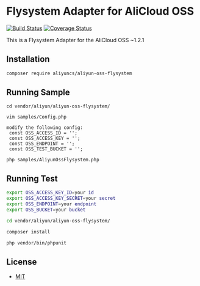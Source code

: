 # Flysystem Adapter for AliCloud OSS

[![Build Status](https://travis-ci.org/aliyun/aliyun-oss-php-sdk-flysystem.svg?branch=master)](https://travis-ci.org/aliyun/aliyun-oss-php-sdk-flysystem)
[![Coverage Status](https://coveralls.io/repos/github/aliyun/aliyun-oss-php-sdk-flysystem/badge.svg?branch=master)](https://coveralls.io/github/aliyun/aliyun-oss-php-sdk-flysystem?branch=master)

This is a Flysystem Adapter for the AliCloud OSS ~1.2.1

## Installation

```bash
composer require aliyuncs/aliyun-oss-flysystem
```

## Running Sample

```
cd vendor/aliyun/aliyun-oss-flysystem/

vim samples/Config.php

modify the following config:
 const OSS_ACCESS_ID = '';
 const OSS_ACCESS_KEY = '';
 const OSS_ENDPOINT = '';
 const OSS_TEST_BUCKET = '';

php samples/AliyunOssFlysystem.php
```

## Running Test

```bash
export OSS_ACCESS_KEY_ID=your id
export OSS_ACCESS_KEY_SECRET=your secret
export OSS_ENDPOINT=your endpoint
export OSS_BUCKET=your bucket

cd vendor/aliyun/aliyun-oss-flysystem/

composer install

php vendor/bin/phpunit
```

## License 
- [MIT](https://github.com/aliyun/aliyun-oss-php-sdk-flysystem/blob/master/LICENSE.md)

